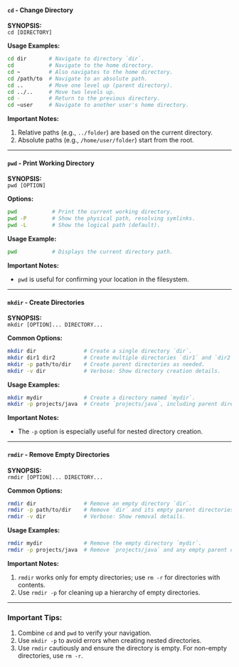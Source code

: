 #### **`cd` - Change Directory**

**SYNOPSIS:**  
`cd [DIRECTORY]`

**Usage Examples:**

```bash
cd dir       # Navigate to directory `dir`.
cd           # Navigate to the home directory.
cd ~         # Also navigates to the home directory.
cd /path/to  # Navigate to an absolute path.
cd ..        # Move one level up (parent directory).
cd ../..     # Move two levels up.
cd -         # Return to the previous directory.
cd ~user     # Navigate to another user's home directory.
```

**Important Notes:**

1. Relative paths (e.g., `../folder`) are based on the current directory.
2. Absolute paths (e.g., `/home/user/folder`) start from the root.

---

#### **`pwd` - Print Working Directory**

**SYNOPSIS:**  
`pwd [OPTION]`

**Options:**

```bash
pwd           # Print the current working directory.
pwd -P        # Show the physical path, resolving symlinks.
pwd -L        # Show the logical path (default).
```

**Usage Example:**

```bash
pwd           # Displays the current directory path.
```

**Important Notes:**

- `pwd` is useful for confirming your location in the filesystem.

---

#### **`mkdir` - Create Directories**

**SYNOPSIS:**  
`mkdir [OPTION]... DIRECTORY...`

**Common Options:**

```bash
mkdir dir               # Create a single directory `dir`.
mkdir dir1 dir2         # Create multiple directories `dir1` and `dir2`.
mkdir -p path/to/dir    # Create parent directories as needed.
mkdir -v dir            # Verbose: Show directory creation details.
```

**Usage Examples:**

```bash
mkdir mydir             # Create a directory named `mydir`.
mkdir -p projects/java  # Create `projects/java`, including parent directories if they don't exist.
```

**Important Notes:**

- The `-p` option is especially useful for nested directory creation.

---

#### **`rmdir` - Remove Empty Directories**

**SYNOPSIS:**  
`rmdir [OPTION]... DIRECTORY...`

**Common Options:**

```bash
rmdir dir               # Remove an empty directory `dir`.
rmdir -p path/to/dir    # Remove `dir` and its empty parent directories.
rmdir -v dir            # Verbose: Show removal details.
```

**Usage Examples:**

```bash
rmdir mydir             # Remove the empty directory `mydir`.
rmdir -p projects/java  # Remove `projects/java` and any empty parent directories.
```

**Important Notes:**

1. `rmdir` works only for empty directories; use `rm -r` for directories with contents.
2. Use `rmdir -p` for cleaning up a hierarchy of empty directories.

---

### **Important Tips:**

1. Combine `cd` and `pwd` to verify your navigation.
2. Use `mkdir -p` to avoid errors when creating nested directories.
3. Use `rmdir` cautiously and ensure the directory is empty. For non-empty directories, use `rm -r`.